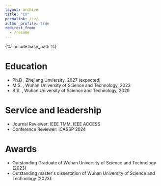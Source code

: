 ```yaml
---
layout: archive
title: "CV"
permalink: /cv/
author_profile: true
redirect_from:
  - /resume
---
```


{% include base_path %}

Education
======
* Ph.D , Zhejiang Unviersity, 2027 (expected)
* M.S. , Wuhan University of Science and Technology, 2023
* B.S. , Wuhan University of Science and Technology, 2020
  
Service and leadership
======
* Journal Reviewer: IEEE TMM, IEEE ACCESS
* Conference Reviewer: ICASSP 2024

Awards
======
* Outstanding Graduate of Wuhan University of Science and Technology (2023)
* Outstanding master's dissertation of Wuhan University of Science and Technology (2023).
